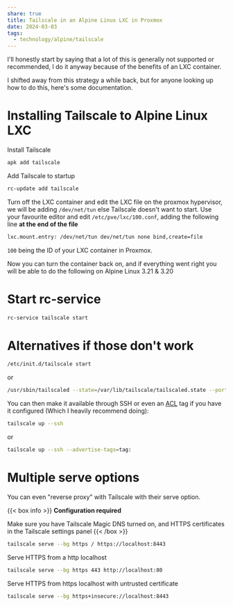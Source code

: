 ```yaml
---
share: true
title: Tailscale in an Alpine Linux LXC in Proxmox
date: 2024-03-03
tags:
  - technology/alpine/tailscale
---
```

I'll honestly start by saying that a lot of this is generally not supported or recommended, I do it anyway because of the benefits of an LXC container.

I shifted away from this strategy a while back, but for anyone looking up how to do this, here's some documentation.
# Installing Tailscale to Alpine Linux LXC

Install Tailscale
```bash
apk add tailscale
```
Add Tailscale to startup
```bash
rc-update add tailscale
```

Turn off the LXC container and edit the LXC file on the proxmox hypervisor, we will be adding `/dev/net/tun` else Tailscale doesn't want to start.
Use your favourite editor and edit `/etc/pve/lxc/100.conf`, adding the following line **at the end of the file**

```bash
lxc.mount.entry: /dev/net/tun dev/net/tun none bind,create=file
```

`100` being the ID of your LXC container in Proxmox.

Now you can turn the container back on, and if everything went right you will be able to do the following on Alpine Linux 3.21 & 3.20

# Start rc-service
```bash
rc-service tailscale start
```

# Alternatives if those don't work 
```bash
/etc/init.d/tailscale start
```
or
```bash
/usr/sbin/tailscaled --state=/var/lib/tailscale/tailscaled.state --port 41641
```

You can then make it available through SSH or even an [ACL](https://tailscale.com/kb/1018/acls) tag if you have it configured (Which I heavily recommend doing):

```bash
tailscale up --ssh
```
or
```bash
tailscale up --ssh --advertise-tags=tag:
```


# Multiple serve options

You can even "reverse proxy" with Tailscale with their serve option.

{{< box info >}}
**Configuration required**

Make sure you have Tailscale Magic DNS turned on, and HTTPS certificates in the Tailscale settings panel
{{< /box >}}

```bash
tailscale serve --bg https / https://localhost:8443
```

Serve HTTPS from a http localhost

```bash
tailscale serve --bg https 443 http://localhost:80
```

Serve HTTPS from https localhost with untrusted certificate
```bash
tailscale serve --bg https+insecure://localhost:8443
```